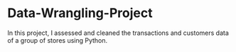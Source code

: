 # Data-Wrangling-Project
In this project, I assessed and cleaned the transactions and customers data of a group of stores using Python.
